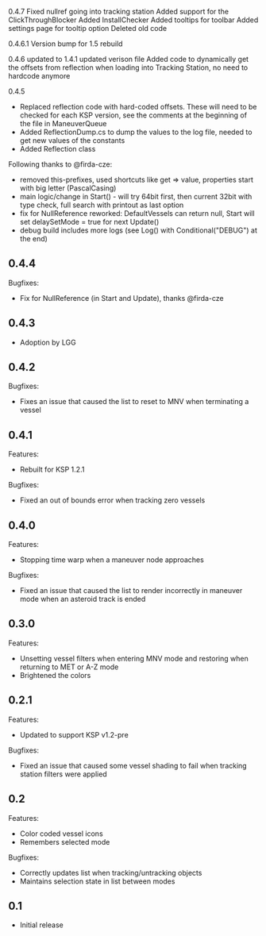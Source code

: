 0.4.7
	Fixed nullref going into tracking station
	Added support for the ClickThroughBlocker
	Added InstallChecker
	Added tooltips for toolbar
	Added settings page for tooltip option
	Deleted old code

0.4.6.1
	Version bump for 1.5 rebuild

0.4.6
	updated to 1.4.1
	updated verison file
	Added code to dynamically get the offsets from reflection when loading into Tracking Station, no need to hardcode anymore

0.4.5
- Replaced reflection code with hard-coded offsets.  These will need to be checked for each KSP version, 
	see the comments at the beginning of the file in ManeuverQueue
- Added ReflectionDump.cs to dump the values to the log file, needed to get new values of the constants
- Added Reflection class 

Following thanks to @firda-cze:
- removed this-prefixes, used shortcuts like get => value, properties start with big letter (PascalCasing)
- main logic/change in Start() - will try 64bit first, then current 32bit with type check, full search with printout as last option
- fix for NullReference reworked: DefaultVessels can return null, Start will set delaySetMode = true for next Update()
- debug build includes more logs (see Log() with Conditional("DEBUG") at the end)


## 0.4.4
Bugfixes:
  - Fix for NullReference (in Start and Update), thanks @firda-cze

## 0.4.3
  - Adoption by LGG

## 0.4.2
   
Bugfixes:
 
  - Fixes an issue that caused the list to reset to MNV when terminating a vessel
  
## 0.4.1

Features:

  - Rebuilt for KSP 1.2.1
   
Bugfixes:
 
  - Fixed an out of bounds error when tracking zero vessels

## 0.4.0

Features:

  - Stopping time warp when a maneuver node approaches
 
Bugfixes:
 
  - Fixed an issue that caused the list to render incorrectly in maneuver mode when an asteroid track is ended
  
## 0.3.0

Features:

  - Unsetting vessel filters when entering MNV mode and restoring when returning to MET or A-Z mode
  - Brightened the colors

## 0.2.1

Features:

  - Updated to support KSP v1.2-pre

Bugfixes:

  - Fixed an issue that caused some vessel shading to fail when tracking station filters were applied

## 0.2

Features:

  - Color coded vessel icons
  - Remembers selected mode

Bugfixes:

  - Correctly updates list when tracking/untracking objects
  - Maintains selection state in list between modes

## 0.1
  - Initial release

